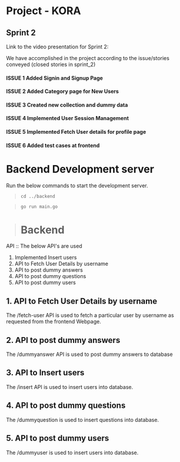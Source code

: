 # Project - KORA

## Sprint 2

Link to the video presentation for Sprint 2:
 

We have accomplished in the project according to the issue/stories conveyed (closed stories in sprint_2) 
#### ISSUE 1 Added Signin and Signup Page
#### ISSUE 2 Added Category page for New Users
#### ISSUE 3 Created new collection and dummy data 
#### ISSUE 4 Implemented User Session Management 
#### ISSUE 5 Implemented Fetch User details for profile page 
#### ISSUE 6 Added test cases at frontend 

# Backend Development server
Run the below commands to start the development server.

> `cd ../backend`

> `go run main.go `
 
> # Backend
API :: 
The below API's are used 
1. Implemented Insert users 
2. API to Fetch User Details by username
3. API to post dummy answers
4. API to post dummy questions
5. API to post dummy users

## 1. API to Fetch User Details by username
The /fetch-user API is used to fetch a particular user by username as requested from the frontend Webpage.
## 2.  API to post dummy answers
The /dummyanswer API is used to post dummy answers to database
## 3. API to Insert users
The /insert API is used to insert users into database.
## 4.  API to post dummy questions
The /dummyquestion is used to insert questions into database.
## 5.  API to post dummy users
The /dummyuser is used to insert users into database.


